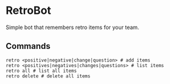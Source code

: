 # RetroBot

Simple bot that remembers retro items for your team.

## Commands
```
retro <positive|negative|change|question> # add items
retro <positives|negatives|changes|questions> # list items
retro all # list all items
retro delete # delete all items
```
